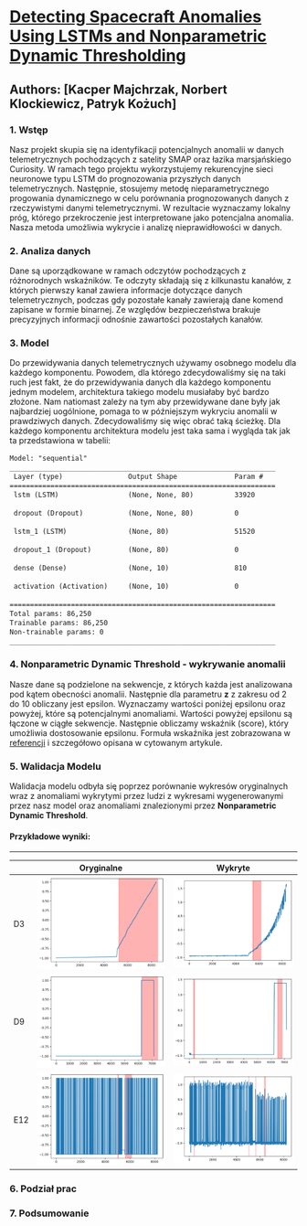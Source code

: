 # [Detecting Spacecraft Anomalies Using LSTMs and Nonparametric Dynamic Thresholding](https://arxiv.org/pdf/1802.04431.pdf)
## Authors: [Kacper Majchrzak, Norbert Klockiewicz, Patryk Kożuch]

### 1. Wstęp
Nasz projekt skupia się na identyfikacji potencjalnych anomalii w danych telemetrycznych pochodzących z satelity SMAP oraz łazika marsjańskiego Curiosity. W ramach tego projektu wykorzystujemy rekurencyjne sieci neuronowe typu LSTM do prognozowania przyszłych danych telemetrycznych. Następnie, stosujemy metodę nieparametrycznego progowania dynamicznego w celu porównania prognozowanych danych z rzeczywistymi danymi telemetrycznymi. W rezultacie wyznaczamy lokalny próg, którego przekroczenie jest interpretowane jako potencjalna anomalia. Nasza metoda umożliwia wykrycie i analizę nieprawidłowości w danych.

### 2. Analiza danych
Dane są uporządkowane w ramach odczytów pochodzących z różnorodnych wskaźników. Te odczyty składają się z kilkunastu kanałów, z których pierwszy kanał zawiera informacje dotyczące danych telemetrycznych, podczas gdy pozostałe kanały zawierają dane komend zapisane w formie binarnej. Ze względów bezpieczeństwa brakuje precyzyjnych informacji odnośnie zawartości pozostałych kanałów.

### 3. Model
Do przewidywania danych telemetrycznych używamy osobnego modelu dla każdego komponentu. Powodem, dla którego zdecydowaliśmy się na taki ruch jest fakt, że do przewidywania danych dla każdego komponentu jednym modelem, architektura takiego modelu musiałaby być bardzo złożone. Nam natiomast zależy na tym aby przewidywane dane były jak najbardziej uogólnione, pomaga to w późniejszym wykryciu anomalii w prawdziwych danych. Zdecydowaliśmy się więc obrać taką ścieżkę. Dla każdego komponentu architektura modelu jest taka sama i wygląda tak jak ta przedstawiona w tabelii:
```
Model: "sequential"
_________________________________________________________________
 Layer (type)                Output Shape              Param #   
=================================================================
 lstm (LSTM)                 (None, None, 80)          33920     
                                                                 
 dropout (Dropout)           (None, None, 80)          0         
                                                                 
 lstm_1 (LSTM)               (None, 80)                51520     
                                                                 
 dropout_1 (Dropout)         (None, 80)                0         
                                                                 
 dense (Dense)               (None, 10)                810       
                                                                 
 activation (Activation)     (None, 10)                0         
                                                                 
=================================================================
Total params: 86,250
Trainable params: 86,250
Non-trainable params: 0
_________________________________________________________________
```

### 4. Nonparametric Dynamic Threshold - wykrywanie anomalii
Nasze dane są podzielone na sekwencje, z których każda jest analizowana pod kątem obecności anomalii. Następnie dla parametru **z** z zakresu od 2 do 10 obliczany jest epsilon. Wyznaczamy wartości poniżej epsilonu oraz powyżej, które są potencjalnymi anomaliami. Wartości powyżej epsilonu są łączone w ciągłe sekwencje. Następnie obliczamy wskaźnik (score), który umożliwia dostosowanie epsilonu. Formuła wskaźnika jest zobrazowana w [referencji](https://arxiv.org/pdf/1802.04431.pdf) i szczegółowo opisana w cytowanym artykule.

### 5. Walidacja Modelu
Walidacja modelu odbyła się poprzez porównanie wykresów oryginalnych wraz z anomaliami wykrytymi przez ludzi z wykresami wygenerowanymi przez nasz model oraz anomaliami znalezionymi przez **Nonparametric Dynamic Threshold**.
#### Przykładowe wyniki:
---
|   |Oryginalne|Wykryte|
|---|---|---|
|D3|![Oryginalne D3](image.png)|![Wykryte D3](image-1.png)|
|D9|![Oryginalne D9](image-2.png)|![Wykryte D9](image-3.png)|
|E12|![Oryginalne E12](image-4.png)|![Wykryte E12](image-5.png)|

### 6. Podział prac


### 7. Podsumowanie


